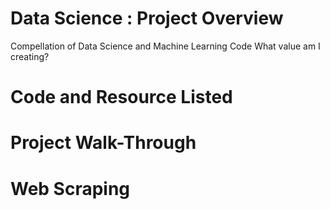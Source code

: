 # Data Science : Project Overview
Compellation of Data Science and Machine Learning Code
What value am I creating?

# Code and Resource Listed

# Project Walk-Through

# Web Scraping

